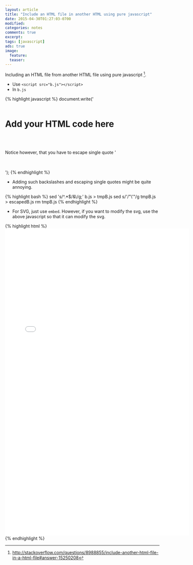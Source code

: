 ```yaml
---
layout: article
title: "Include an HTML file in another HTML using pure javascript"
date: 2015-04-30T01:27:03-0700
modified:
categories: notes
comments: true
excerpt:
tags: [javascript]
ads: true
image:
  feature:
  teaser:
---
```


Including an HTML file from another HTML file using pure javascript [^1].

- Use `<script src="b.js"></script>`
- In `b.js`

{% highlight javascript %}
document.write('\
\
    <h1>Add your HTML code here</h1>\
\
     <p>Notice however, that you have to escape single quote \' </p>\
\
');
{% endhighlight %}


- Adding such backslashes and escaping single quotes might be quite annoying.

{% highlight bash %}
sed 's/^.*$/&\\/g;' b.js > tmpB.js
sed s/\'/"\\\'"/g tmpB.js > escapedB.js
rm tmpB.js
{% endhighlight %}

- For SVG, just use `embed`. However, if you want to modify the svg, use the above javascript so that it can modify the svg.

{% highlight html %}
<embed src="semgem/network.svg"
  width="600" height="1000"
  type="image/svg+xml"
  pluginspage="http://www.adobe.com/svg/viewer/install/" />
{% endhighlight %}


[^1]: http://stackoverflow.com/questions/8988855/include-another-html-file-in-a-html-file#answer-15250208
